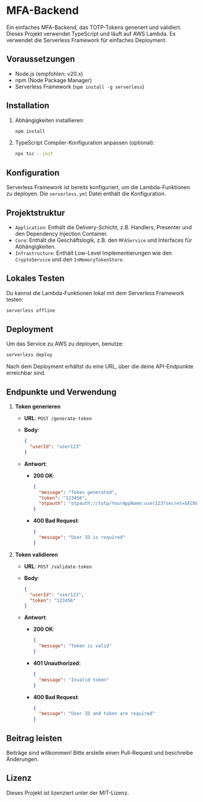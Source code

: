 # MFA-Backend

Ein einfaches MFA-Backend, das TOTP-Tokens generiert und validiert. Dieses Projekt verwendet TypeScript und läuft auf
AWS Lambda. Es verwendet die Serverless Framework für einfaches Deployment.

## Voraussetzungen

- Node.js (empfohlen: v20.x)
- npm (Node Package Manager)
- Serverless Framework (`npm install -g serverless`)

## Installation

1. Abhängigkeiten installieren:

   ```bash
   npm install
   ```

1. TypeScript Compiler-Konfiguration anpassen (optional):

   ```bash
   npx tsc --init
   ```

## Konfiguration

Serverless Framework ist bereits konfiguriert, um die Lambda-Funktionen zu deployen. Die `serverless.yml` Datei enthält
die Konfiguration.

## Projektstruktur

- `Application`: Enthält die Delivery-Schicht, z.B. Handlers, Presenter und den Dependency Injection Container.
- `Core`: Enthält die Geschäftslogik, z.B. den `MFAService` und Interfaces für Abhängigkeiten.
- `Infrastructure`: Enthält Low-Level Implementierungen wie den `CryptoService` und den `InMemoryTokenStore`.

## Lokales Testen

Du kannst die Lambda-Funktionen lokal mit dem Serverless Framework testen:

```bash
serverless offline
```

## Deployment

Um das Service zu AWS zu deployen, benutze:

```bash
serverless deploy
```

Nach dem Deployment erhältst du eine URL, über die deine API-Endpunkte erreichbar sind.

## Endpunkte und Verwendung

1. **Token generieren**

    - **URL**: `POST /generate-token`
    - **Body**:

      ```json
      {
        "userId": "user123"
      }
      ```

    - **Antwort**:
        - **200 OK**:

          ```json
          {
            "message": "Token generated",
            "token": "123456",
            "otpauth": "otpauth://totp/YourAppName:user123?secret=SECRET_KEY&issuer=YourAppName"
          }
          ```

        - **400 Bad Request**:

          ```json
          {
            "message": "User ID is required"
          }
          ```

2. **Token validieren**

    - **URL**: `POST /validate-token`
    - **Body**:

      ```json
      {
        "userId": "user123",
        "token": "123456"
      }
      ```

    - **Antwort**:
        - **200 OK**:

          ```json
          {
            "message": "Token is valid"
          }
          ```

        - **401 Unauthorized**:

          ```json
          {
            "message": "Invalid token"
          }
          ```

        - **400 Bad Request**:

          ```json
          {
            "message": "User ID and token are required"
          }
          ```

## Beitrag leisten

Beiträge sind willkommen! Bitte erstelle einen Pull-Request und beschreibe Änderungen.

## Lizenz

Dieses Projekt ist lizenziert unter der MIT-Lizenz.
